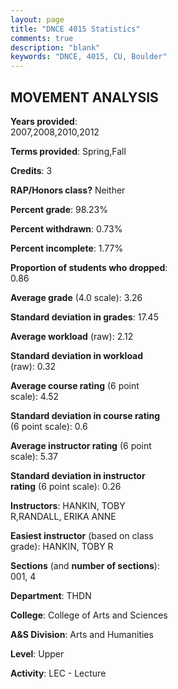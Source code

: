 ```yaml
---
layout: page
title: "DNCE 4015 Statistics"
comments: true
description: "blank"
keywords: "DNCE, 4015, CU, Boulder"
--- 
```

<head>
<script src="https://ajax.googleapis.com/ajax/libs/jquery/2.1.3/jquery.min.js"></script>
<script src="https://dl.dropboxusercontent.com/s/pc42nxpaw1ea4o9/highcharts.js?dl=0"></script>
<!-- <script src="../assets/js/highcharts.js"></script> -->
<style type="text/css">@font-face {
	font-family: "Bebas Neue";
	src: url(https://www.filehosting.org/file/details/544349/BebasNeue%20Regular.otf) format("opentype");
	}
	h1.Bebas { 
		font-family: "Bebas Neue", Verdana, Tahoma;
	}
</style>
</head>
<body>
	<div id="container" style="float: right; width: 45%; height: 88%; margin-left: 2.5%; margin-right: 2.5%;"></div>
	<script language="JavaScript">
		$(document).ready(function() {
		var chart = {type: 'column'};
		var title = {text: 'Grade Distribution'};
		var xAxis = {categories: ['A','B','C','D','F'],crosshair: true};
		var yAxis = {min: 0,title: {text: 'Percentage'}};
		var tooltip = {headerFormat: '<center><b><span style="font-size:20px">{point.key}</span></b></center>',
		               pointFormat: '<td style="padding:0"><b>{point.y:.1f}%</b></td>',
		               footerFormat: '</table>',shared: true,useHTML: true};
		var plotOptions = {column: {pointPadding: 0.0,borderWidth: 0}};  
		var credits = {enabled: false};var series= [{name: 'Percent',data: [44.25,40.71,14.16,0.0,0.88,]}];
		var json = {};
		json.chart = chart;
		json.title = title;
		json.tooltip = tooltip;
		json.xAxis = xAxis;
		json.yAxis = yAxis;  
		json.series = series;
		json.plotOptions = plotOptions;  
		json.credits = credits;
		$('#container').highcharts(json);
	});
	</script>
</body>
			   
## MOVEMENT ANALYSIS

**Years provided**: 2007,2008,2010,2012

**Terms provided**: Spring,Fall

**Credits**: 3

**RAP/Honors class?** Neither

**Percent grade**: 98.23%

**Percent withdrawn**: 0.73%

**Percent incomplete**: 1.77%

**Proportion of students who dropped**: 0.86

**Average grade** (4.0 scale): 3.26

**Standard deviation in grades**: 17.45

**Average workload** (raw): 2.12

**Standard deviation in workload** (raw): 0.32

**Average course rating** (6 point scale): 4.52

**Standard deviation in course rating** (6 point scale): 0.6

**Average instructor rating** (6 point scale): 5.37

**Standard deviation in instructor rating** (6 point scale): 0.26

**Instructors**: HANKIN, TOBY R,RANDALL, ERIKA ANNE

**Easiest instructor** (based on class grade): HANKIN, TOBY R

**Sections** (and **number of sections**): 001, 4

**Department**: THDN

**College**: College of Arts and Sciences

**A&S Division**: Arts and Humanities

**Level**: Upper

**Activity**: LEC - Lecture